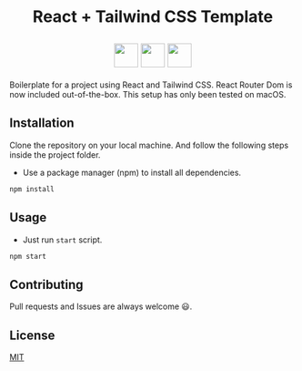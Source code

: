<h1 align="center">
  React + Tailwind CSS Template
</h1>

<h2 align="center">
  <img width="42px" src="https://xesque.rocketseat.dev/platform/tech/reactjs.svg">
  <img width="42px" src="https://xesque.rocketseat.dev/platform/tech/tailwind.svg">
  <img width="42px" src="https://xesque.rocketseat.dev/platform/tech/javascript.svg">
</h2>

Boilerplate for a project using React and Tailwind CSS.
React Router Dom is now included out-of-the-box.
This setup has only been tested on macOS.

## Installation
Clone the repository on your local machine. And follow the following steps inside the project folder.

- Use a package manager (npm) to install all dependencies.

```bash
npm install
```

## Usage

- Just run `start` script.

```bash
npm start
```

## Contributing

Pull requests and Issues are always welcome 😃.

## License

[MIT](./LICENSE)
